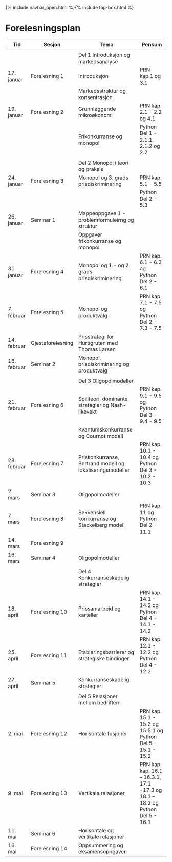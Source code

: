 {% include navbar_open.html %}{% include top-box.html %}

# Forelesningsplan  



| Tid        | Sesjon       | Tema                   | Pensum         |
|------------|--------------|------------------------|----------------|
|   |    |   |   |
|            |  |Del 1 Introduksjon og markedsanalyse|    |
|17. januar  |Forelesning 1 |Introduksjon            |PRN kap.1 og 3.1
|            |              |Markedsstruktur og konsentrasjon              
|19. januar  |Forelesning 2 |Grunnleggende mikroøkonomi|PRN kap. 2.1 - 2.2 og 4.1|
|            |              |Frikonkurranse og monopol|Python Del 1 - 2.1.1, 2.1.2 og 2.2|
|  |   |   |
|            |              |Del 2 Monopol i teori og praksis|    |
|24. januar  |Forelesning 3 |Monopol og 3. grads prisdiskriminering            |PRN kap. 5.1 - 5.5|  
|            |              |                                |Python Del 2 - 5.3|
|26. januar  |Seminar 1 |Mappeoppgave 1 - problemformuleirng og struktur ||
|            |          | Oppgaver frikonkurranse og monopol|
|31. januar |Forelesning 4|Monopol og 1.- og 2. grads prisdiskriminering|PRN kap. 6.1 - 6.3 og Python Del 2 - 6.1|    
|7. februar |Forelesning 5|Monopol og produktvalg|PRN kap. 7.1 - 7.5 og Python Del 2 - 7.3 - 7.5|   
|14. februar |Gjesteforelesning |Prisstrategi for Hurtigruten med Thomas Larsen ||   
|16. februar |Seminar 2|Monopol, prisdiskriminering og produktvalg||   
|  |   |   |
|            |              |Del 3 Oligopolmodeller|    |
|21. februar|Forelesning 6 |Spillteori, dominante strategier og Nash-likevekt   |PRN kap. 9.1 - 9.5 og Python Del 3 - 9.4 - 9.5|
|            |              | Kvantumskonkurranse og Cournot modell|
|28. februar  |Forelesning 7 |Priskonkurranse, Bertrand modell og lokaliseringsmodeller |PRN kap. 10.1 - 10.4 og Python Del 3 - 10.2 - 10.3|
|2. mars |Seminar 3|Oligopolmodeller||    
|7. mars |Forelesning 8|Sekvensiell konkurranse og Stackelberg modell |PRN kap. 11 og Python Del 2 - 11.1|   
|14. mars |Forelesning 9 | | |   
|16. mars |Seminar 4|Oligopolmodeller|| 
|   |   |
|            |              |Del 4 Konkurranseskadelig strategier|    |
|18. april|Forelesning 10 |Prissamarbeid og karteller          |PRN kap. 14.1 - 14.2 og Python Del 4 - 14.1 - 14.2|          
|25. april  |Forelesning 11 |Etableringsbarrierer og strategiske bindinger   |PRN kap. 12.1 - 12.2 og Python Del 4 - 12.2|
|27. april |Seminar 5|Konkurranseskadelig strategierl||    
|   |   | 
|      |      |Del 5 Relasjoner mellom bedrifterr|    |
|2. mai|Forelesning 12 |Horisontale fusjoner          |PRN kap. 15.1 - 15.2 og 15.5.1 og Python Del 5 - 15.1 - 15.2|          
|9. mai  |Forelesning 13 |Vertikale relasjoner |PRN kap. kap. 16.1 – 16.3.1, 17.1 -17.3 og 18.1 – 18.2 og Python Del 5 - 16.1|
|11. mai |Seminar 6|Horisontale og vertikale relasjoner||    
|16. mai |Forelesning 14|Oppsummering og eksamensoppgaver ||   
